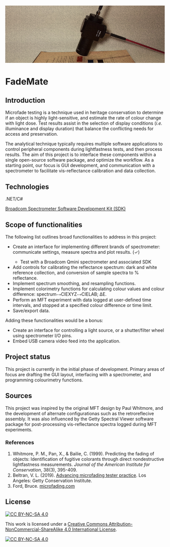 ![Alt text](MFT/img/Header_img.png?raw=true "Retrorefletive MFT assembly")
# FadeMate

## Introduction

<p>Microfade testing is a technique used in heritage conservation to determine if an object is highly light-sensitive, and estimate the rate of colour change with light dose.
Test results assist in the selection of display conditions (<em>i.e.</em> illuminance and display duration) that balance the conflicting needs for access and preservation.</p>
<p>The analytical technique typically requires multiple software applications to control peripheral components during lightfastness tests, and then process results. 
The aim of this project is to interface these components within a single open-source software package, and optimize the workflow. 
As a starting point, our focus is GUI development, and communication with a spectrometer to facilitate vis-reflectance calibration and data collection.</p>

## Technologies
<p>.NET/C#</p>
<p><a href="https://www.broadcom.com/products/optical-sensors/spectrometers/spectrometers-qmini/afbr-s20m2wu">Broadcom Spectrometer Software Development Kit (SDK)</a></p>

## Scope of functionalities

The following list outlines broad functionalities to address in this project:
<ul>
  <li>Create an interface for implementing different brands of spectrometer: communicate settings, measure spectra and plot results. (✓)</li>
          <ul>
            <li>Test with a Broadcom Qmini spectrometer and associated SDK</li>
        </ul>
  <li>Add controls for calibrating the reflectance spectrum: dark and white reference collection, and conversion of sample spectra to % reflectance.</li>
  <li>Implement spectrum smoothing, and resampling functions.</li>
  <li>Implement colorimetry functions for calculating colour values and colour difference: spectrum⤍CIEXYZ⤍CIELAB; ΔE.</li>
  <li>Perform an MFT experiment with data logged at user-defined time intervals, and stopped at a specified colour difference or time limit.</li>
  <li>Save/export data.</li>
</ul>

Adding these functionalities would be a bonus:
<ul>
  <li>Create an interface for controlling a light source, or a shutter/filter wheel using spectrometer I/O pins.</li>
  <li>Embed USB camera video feed into the application.</li>
</ul>

## Project status
<p>This project is currently in the initial phase of development. Primary areas of focus are drafting the GUI layout, interfacing with a spectrometer, and programming colourimetry functions.</p>

## Sources
<p>This project was inspired by the original MFT design by Paul Whitmore, and the development of alternate configurationas such as the retroreflecive assembly. 
It was also influenced by the Getty Spectral Viewer software package for post-processing vis-reflectance spectra logged during MFT experiments. </p>

### References
<ol>
<li>Whitmore, P. M., Pan, X., & Bailie, C. (1999). Predicting the fading of objects: Identification of fugitive colorants through direct nondestructive lightfastness measurements. 
<em>Journal of the American Institute for Conservation</em>, 38(3), 395-409.</li>
<li>Beltran, V. L. (2019). <a href="https://www.getty.edu/conservation/publications_resources/pdf_publications/pdf/Advancing_MFT_practice.pdf">Advancing microfading tester practice</a>. Los Angeles: Getty Conservation Institute.</li>
<li>Ford, Bruce. <a href="https://www.microfading.com/">microfading.com</a></li>
</ol>

## License
[![CC BY-NC-SA 4.0][cc-by-nc-sa-shield]][cc-by-nc-sa]

This work is licensed under a
[Creative Commons Attribution-NonCommercial-ShareAlike 4.0 International License][cc-by-nc-sa].

[![CC BY-NC-SA 4.0][cc-by-nc-sa-image]][cc-by-nc-sa]

[cc-by-nc-sa]: http://creativecommons.org/licenses/by-nc-sa/4.0/
[cc-by-nc-sa-image]: https://licensebuttons.net/l/by-nc-sa/4.0/88x31.png
[cc-by-nc-sa-shield]: https://img.shields.io/badge/License-CC%20BY--NC--SA%204.0-lightgrey.svg

